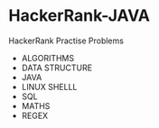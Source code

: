 # HackerRank-JAVA
HackerRank Practise Problems
- ALGORITHMS
- DATA STRUCTURE
- JAVA
- LINUX SHELLL
- SQL
- MATHS
- REGEX

